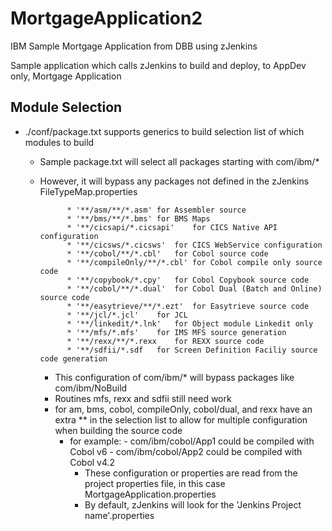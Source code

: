 # MortgageApplication2
IBM Sample Mortgage Application from DBB using zJenkins

Sample application which calls zJenkins to build and deploy, to AppDev only, Mortgage Application

## Module Selection
* ./conf/package.txt supports generics to build selection list of which modules to build
    * Sample package.txt will select all packages starting with com/ibm/*
    * However, it will bypass any packages not defined in the zJenkins FileTypeMap.properties
		
				* '**/asm/**/*.asm'	for Assembler source
				* '**/bms/**/*.bms'	for BMS Maps
				* '**/cicsapi/*.cicsapi'	for CICS Native API configuration
				* '**/cicsws/*.cicsws'	for CICS WebService configuration
				* '**/cobol/**/*.cbl'	for Cobol source code
				* '**/compileOnly/**/*.cbl'	for Cobol compile only source code
				* '**/copybook/*.cpy'	for Cobol Copybook source code
				* '**/cobol/**/*.dual'	for Cobol Dual (Batch and Online) source code
				* '**/easytrieve/**/*.ezt'	for Easytrieve source code
				* '**/jcl/*.jcl'	for JCL 
				* '**/linkedit/*.lnk'	for Object module Linkedit only
				* '**/mfs/*.mfs'	for IMS MFS source generation
				* '**/rexx/**/*.rexx	for REXX source code
				* '**/sdfii/*.sdf	for Screen Definition Faciliy source code generation
				
		* This configuration of com/ibm/* will bypass packages like com/ibm/NoBuild
		* Routines mfs, rexx and sdfii still need work
		* for am, bms, cobol, compileOnly, cobol/dual, and rexx have an extra ** in the selection list to allow for multiple configuration when building the source code
			- for example:
					- com/ibm/cobol/App1 could be compiled with Cobol v6
					- com/ibm/cobol/App2 could be compiled with Cobol v4.2
				- These configuration or properties are read from the project properties file, in this case MortgageApplication.properties
				- By default, zJenkins will look for the 'Jenkins Project name'.properties
